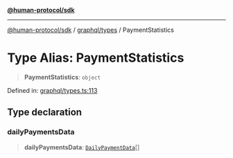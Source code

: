[**@human-protocol/sdk**](../../../README.md)

***

[@human-protocol/sdk](../../../modules.md) / [graphql/types](../README.md) / PaymentStatistics

# Type Alias: PaymentStatistics

> **PaymentStatistics**: `object`

Defined in: [graphql/types.ts:113](https://github.com/humanprotocol/human-protocol/blob/508a14bc6124efbce87c3168c916200b52bfc694/packages/sdk/typescript/human-protocol-sdk/src/graphql/types.ts#L113)

## Type declaration

### dailyPaymentsData

> **dailyPaymentsData**: [`DailyPaymentData`](DailyPaymentData.md)[]
